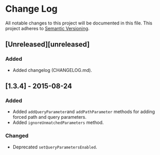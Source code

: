 # Change Log
All notable changes to this project will be documented in this file.
This project adheres to [Semantic Versioning](http://semver.org/).

## [Unreleased][unreleased]
### Added
+ Added changelog (CHANGELOG.md).

## [1.3.4] - 2015-08-24

### Added
+ Added `addQueryParameter`and `addPathParameter` methods for adding forced path and query parameters.
+ Added `ignoreUnmatchedParameters` method.

### Changed
* Deprecated `setQueryParametersEnabled`.